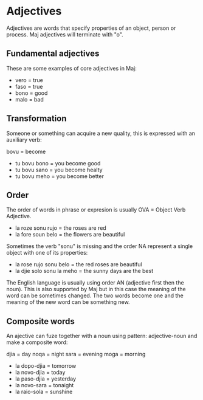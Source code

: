 # Adjectives

Adjectives are words that specify properties of an object, person or process. Maj adjectives will terminate with "o".

## Fundamental adjectives

These are some examples of core adjectives in Maj:

* vero = true 
* faso = true
* bono = good
* malo = bad

## Transformation

Someone or something can acquire a new quality, this is expressed with an auxiliary verb:

bovu = become

* tu bovu bono = you become good
* tu bovu sano = you become healty
* tu bovu meho = you become better

## Order

The order of words in phrase or expresion is usually OVA = Object Verb Adjective.

* la roze sonu rujo = the roses are red
* la fore soun belo = the flowers are beautiful

Sometimes the verb "sonu" is missing and the order NA represent a single object with one of its properties:

* la rose rujo sonu belo = the red roses are beautiful
* la djie solo sonu la meho = the sunny days are the best

The English language is usually using order AN (adjective first then the noun). This is also supported by Maj but in this case the meaning of the word can be sometimes changed. The two words become one and the meaning of the new word can be something new.

## Composite words

An ajective can fuze together with a noun using pattern: adjective-noun and make a composite word:

djia = day
noqa = night
sara = evening
moga = morning

* la dopo-djia = tomorrow
* la novo-djia = today
* la paso-djia = yesterday
* la novo-sara = tonaight
* la raio-sola = sunshine

